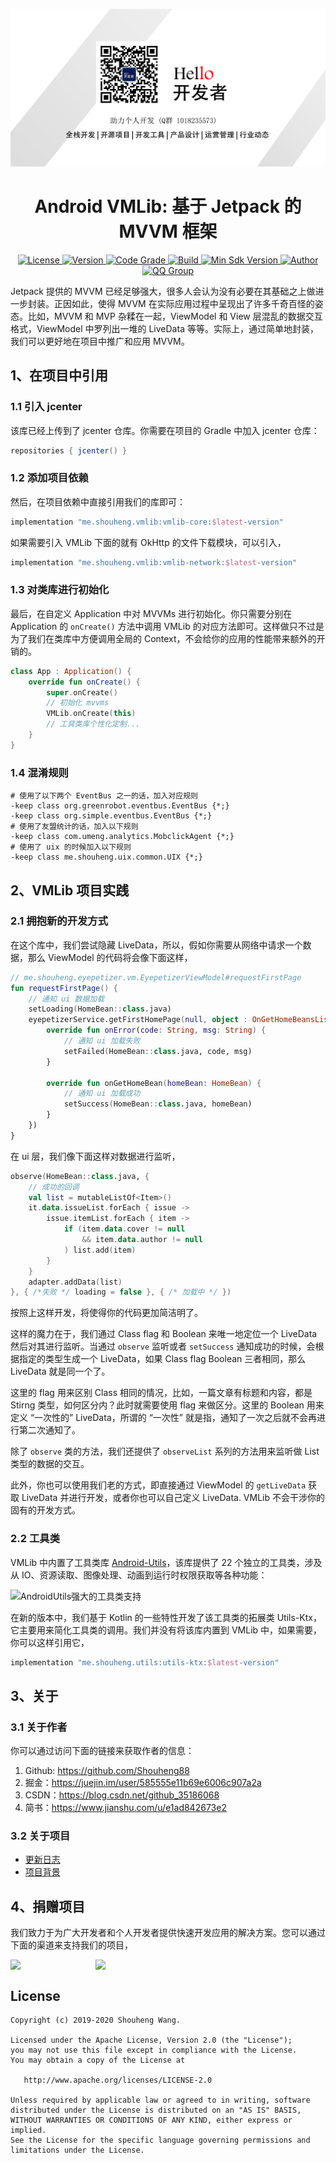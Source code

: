 ![Banner](https://github.com/CostCost/Resources/blob/master/github/xbanner.jpg?raw=true)

<h1 align="center">Android VMLib: 基于 Jetpack 的 MVVM 框架</h1>

<p align="center">
  <a href="http://www.apache.org/licenses/LICENSE-2.0">
    <img src="https://img.shields.io/hexpm/l/plug.svg" alt="License" />
  </a>
  <a href="https://bintray.com/beta/#/easymark/Android/vmlib-core?tab=overview">
    <img src="https://img.shields.io/maven-metadata/v/https/dl.bintray.com/easymark/Android/me/shouheng/vmlib/vmlib-core/maven-metadata.xml.svg" alt="Version" />
  </a>
  <a href="https://www.codacy.com/manual/Shouheng88/Android-MVVMs?utm_source=github.com&amp;utm_medium=referral&amp;utm_content=Shouheng88/Android-MVVMs&amp;utm_campaign=Badge_Grade">
    <img src="https://api.codacy.com/project/badge/Grade/412a91540f254721ac63757eeded9ba5" alt="Code Grade"/>
  </a>
  <a href="https://travis-ci.org/Shouheng88/Android-VMLib">
    <img src="https://travis-ci.org/Shouheng88/Android-VMLib.svg?branch=master" alt="Build"/>
  </a>
    <a href="https://developer.android.com/about/versions/android-4.2.html">
    <img src="https://img.shields.io/badge/API-17%2B-blue.svg?style=flat-square" alt="Min Sdk Version" />
  </a>
   <a href="https://github.com/Shouheng88">
    <img src="https://img.shields.io/badge/Author-CodeBrick-orange.svg?style=flat-square" alt="Author" />
  </a>
  <a target="_blank" href="https://shang.qq.com/wpa/qunwpa?idkey=2711a5fa2e3ecfbaae34bd2cf2c98a5b25dd7d5cc56a3928abee84ae7a984253">
    <img src="https://img.shields.io/badge/QQ%E7%BE%A4-1018235573-orange.svg?style=flat-square" alt="QQ Group" />
  </a>
</P>

Jetpack 提供的 MVVM 已经足够强大，很多人会认为没有必要在其基础之上做进一步封装。正因如此，使得 MVVM 在实际应用过程中呈现出了许多千奇百怪的姿态。比如，MVVM 和 MVP 杂糅在一起，ViewModel 和 View 层混乱的数据交互格式，ViewModel 中罗列出一堆的 LiveData 等等。实际上，通过简单地封装，我们可以更好地在项目中推广和应用 MVVM。

## 1、在项目中引用

### 1.1 引入 jcenter

该库已经上传到了 jcenter 仓库。你需要在项目的 Gradle 中加入 jcenter 仓库：

```gradle
repositories { jcenter() }
```

### 1.2 添加项目依赖

然后，在项目依赖中直接引用我们的库即可：

```gradle
implementation "me.shouheng.vmlib:vmlib-core:$latest-version"
```

如果需要引入 VMLib 下面的就有 OkHttp 的文件下载模块，可以引入，

```gradle
implementation "me.shouheng.vmlib:vmlib-network:$latest-version"
```

### 1.3 对类库进行初始化

最后，在自定义 Application 中对 MVVMs 进行初始化。你只需要分别在 Application 的 `onCreate()` 方法中调用 VMLib 的对应方法即可。这样做只不过是为了我们在类库中方便调用全局的 Context，不会给你的应用的性能带来额外的开销的。

```kotlin
class App : Application() {
    override fun onCreate() {
        super.onCreate()
        // 初始化 mvvms
        VMLib.onCreate(this)
        // 工具类库个性化定制...
    }
}
```

### 1.4 混淆规则

```
# 使用了以下两个 EventBus 之一的话，加入对应规则
-keep class org.greenrobot.eventbus.EventBus {*;}
-keep class org.simple.eventbus.EventBus {*;}
# 使用了友盟统计的话，加入以下规则
-keep class com.umeng.analytics.MobclickAgent {*;}
# 使用了 uix 的时候加入以下规则
-keep class me.shouheng.uix.common.UIX {*;}
```

## 2、VMLib 项目实践

### 2.1 拥抱新的开发方式

在这个库中，我们尝试隐藏 LiveData，所以，假如你需要从网络中请求一个数据，那么 ViewModel 的代码将会像下面这样，

```kotlin
// me.shouheng.eyepetizer.vm.EyepetizerViewModel#requestFirstPage
fun requestFirstPage() {
    // 通知 ui 数据加载
	setLoading(HomeBean::class.java)
	eyepetizerService.getFirstHomePage(null, object : OnGetHomeBeansListener {
		override fun onError(code: String, msg: String) {
            // 通知 ui 加载失败
			setFailed(HomeBean::class.java, code, msg)
		}

		override fun onGetHomeBean(homeBean: HomeBean) {
            // 通知 ui 加载成功
			setSuccess(HomeBean::class.java, homeBean)
		}
	})
}
```

在 ui 层，我们像下面这样对数据进行监听，

```kotlin
observe(HomeBean::class.java, {
    // 成功的回调
	val list = mutableListOf<Item>()
	it.data.issueList.forEach { issue ->
		issue.itemList.forEach { item ->
			if (item.data.cover != null
				&& item.data.author != null
			) list.add(item)
		}
	}
	adapter.addData(list)
}, { /*失败 */ loading = false }, { /* 加载中 */ })
```

按照上这样开发，将使得你的代码更加简洁明了。

这样的魔力在于，我们通过 Class flag 和 Boolean 来唯一地定位一个 LiveData 然后对其进行监听。当通过 `observe` 监听或者 `setSuccess` 通知成功的时候，会根据指定的类型生成一个 LiveData，如果 Class flag Boolean 三者相同，那么 LiveData 就是同一个了。

这里的 flag 用来区别 Class 相同的情况，比如，一篇文章有标题和内容，都是 Stirng 类型，如何区分内？此时就需要使用 flag 来做区分。这里的 Boolean 用来定义 “一次性的” LiveData，所谓的 “一次性” 就是指，通知了一次之后就不会再进行第二次通知了。

除了 `observe` 类的方法，我们还提供了 `observeList` 系列的方法用来监听做 List 类型的数据的交互。

此外，你也可以使用我们老的方式，即直接通过 ViewModel 的 `getLiveData` 获取 LiveData 并进行开发，或者你也可以自己定义 LiveData. VMLib 不会干涉你的固有的开发方式。

### 2.2 工具类

VMLib 中内置了工具类库 [Android-Utils](https://github.com/Shouheng88/Android-utils)，该库提供了 22 个独立的工具类，涉及从 IO、资源读取、图像处理、动画到运行时权限获取等各种功能：

![AndroidUtils强大的工具类支持](images/企业微信20200523075628.png)

在新的版本中，我们基于 Kotlin 的一些特性开发了该工具类的拓展类 Utils-Ktx，它主要用来简化工具类的调用。我们并没有将该库内置到 VMLib 中，如果需要，你可以这样引用它，

```gradle
implementation "me.shouheng.utils:utils-ktx:$latest-version"
```

## 3、关于

### 3.1 关于作者

你可以通过访问下面的链接来获取作者的信息：

1. Github: https://github.com/Shouheng88
2. 掘金：https://juejin.im/user/585555e11b69e6006c907a2a
3. CSDN：https://blog.csdn.net/github_35186068
4. 简书：https://www.jianshu.com/u/e1ad842673e2

### 3.2 关于项目

- [更新日志](CHANGELOG.md)
- [项目背景](BACKGROUND.md)

## 4、捐赠项目

我们致力于为广大开发者和个人开发者提供快速开发应用的解决方案。您可以通过下面的渠道来支持我们的项目，

<div style="display:flex;" id="target">
<img src="images/ali.jpg" width="25%" />
<img src="images/mm.png" style="margin-left:10px;" width="25%"/>
</div>

## License

```
Copyright (c) 2019-2020 Shouheng Wang.

Licensed under the Apache License, Version 2.0 (the "License");
you may not use this file except in compliance with the License.
You may obtain a copy of the License at

   http://www.apache.org/licenses/LICENSE-2.0

Unless required by applicable law or agreed to in writing, software
distributed under the License is distributed on an "AS IS" BASIS,
WITHOUT WARRANTIES OR CONDITIONS OF ANY KIND, either express or implied.
See the License for the specific language governing permissions and
limitations under the License.
```



